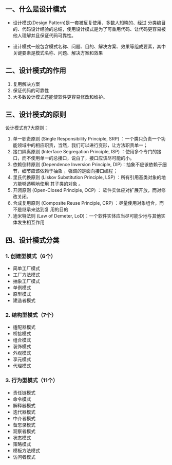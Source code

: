 ## 一、什么是设计模式

- 设计模式(Design Pattern)是一套被反复使用、多数人知晓的、经过 分类编目的、代码设计经验的总结，使用设计模式是为了可重用代码、让代码更容易被他人理解并且保证代码可靠性。 

- 设计模式一般包含模式名称、问题、目的、解决方案、效果等组成要素，其中关键要素是模式名称、问题、解决方案和效果

## 二、设计模式的作用

1. 复用解决方案
2. 保证代码的可靠性
3. 大多数设计模式还能使软件更容易修改和维护。

## 三、设计模式的原则

设计模式有7大原则：

1. 单一职责原则 (Single Responsibility Principle, SRP) ：一个类只负责一个功能领域中的相应职责，当然，我们可以进行变形，让方法职责单一；
2. 接口隔离原则 (Interface Segregation Principle, ISP) ：使用多个专门的接口，而不使用单一的总接口，说白了，接口应该尽可能的小。
3. 依赖倒转原则 (Dependence Inversion Principle, DIP)：抽象不应该依赖于细节，细节应该依赖于抽象 ，强调的是面向接口编程；
4. 里氏代换原则 (Liskov Substitution Principle, LSP) ：所有引用基类对象的地方能够透明地使用 其子类的对象 。
5. 开闭原则 (Open-Closed Principle, OCP) ： 软件实体应对扩展开放，而对修改关闭。
6. 合成复用原则 (Composite Reuse Principle, CRP) ：尽量使用对象组合，而不是继承来达到复 用的目的 
7. 迪米特法则 (Law of Demeter, LoD)：一个软件实体应当尽可能少地与其他实体发生相互作用 

## 四、设计模式分类

### 1. 创建型模式（6个）

- 简单工厂模式
- 工厂方法模式
- 抽象工厂模式
- 单例模式
- 原型模式
- 建造者模式

### 2. 结构型模式（7个）

- 适配器模式
- 桥接模式
- 组合模式
- 装饰模式
- 外观模式
- 享元模式
- 代理模式

### 3. 行为型模式（11个）

- 责任链模式
- 命令模式
- 解释器模式
- 迭代器模式
- 中介者模式
- 备忘录模式
- 观察者模式
- 状态模式
- 策略模式
- 模板方法模式
- 访问者模式
